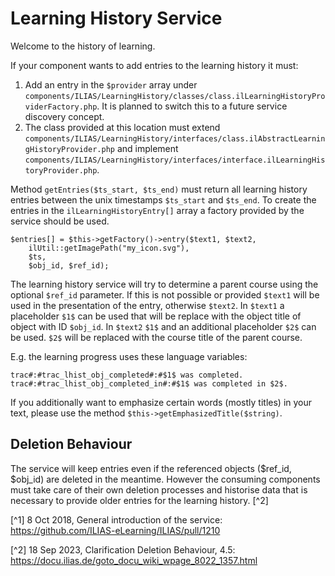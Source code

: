 # Learning History Service

Welcome to the history of learning.

If your component wants to add entries to the learning history it must:

1. Add an entry in the `$provider` array under `components/ILIAS/LearningHistory/classes/class.ilLearningHistoryProviderFactory.php`. It is planned to switch this to a future service discovery concept.
2. The class provided at this location must extend `components/ILIAS/LearningHistory/interfaces/class.ilAbstractLearningHistoryProvider.php` and implement `components/ILIAS/LearningHistory/interfaces/interface.ilLearningHistoryProvider.php`.

Method `getEntries($ts_start, $ts_end)` must return all learning history entries between the unix timestamps `$ts_start` and `$ts_end`. To create the entries in the `ilLearningHistoryEntry[]` array a factory provided by the service should be used.

```
$entries[] = $this->getFactory()->entry($text1, $text2,
	ilUtil::getImagePath("my_icon.svg"),
	$ts,
	$obj_id, $ref_id);
```

The learning history service will try to determine a parent course using the optional `$ref_id` parameter. If this is not possible or provided `$text1` will be used in the presentation of the entry, otherwise `$text2`. In `$text1` a placeholder `$1$` can be used that will be replace with the object title of object with ID `$obj_id`. In `$text2` `$1$` and an additional placeholder `$2$` can be used. `$2$` will be replaced with the course title of the parent course.

E.g. the learning progress uses these language variables:
```
trac#:#trac_lhist_obj_completed#:#$1$ was completed.
trac#:#trac_lhist_obj_completed_in#:#$1$ was completed in $2$.
```

If you additionally want to emphasize certain words (mostly titles) in your text, please use the method `$this->getEmphasizedTitle($string)`.

## Deletion Behaviour

The service will keep entries even if the referenced objects ($ref_id, $obj_id) are deleted in the meantime. However the consuming components must take care of their own deletion processes and historise data that is necessary to provide older entries for the learning history. [^2]

[^1] 8 Oct 2018, General introduction of the service: https://github.com/ILIAS-eLearning/ILIAS/pull/1210

[^2] 18 Sep 2023, Clarification Deletion Behaviour, 4.5: https://docu.ilias.de/goto_docu_wiki_wpage_8022_1357.html